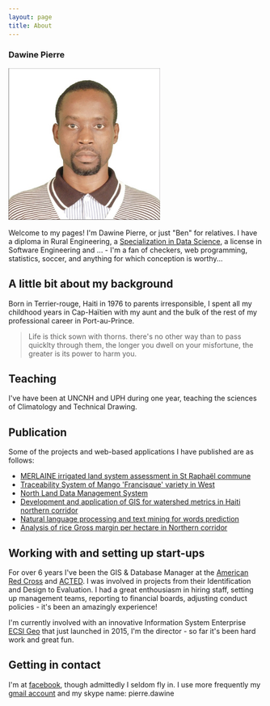 ```yaml
---
layout: page
title: About
---
```


### Dawine Pierre
<!--
	![A picture of me](/assets/pictures/self_500x500.jpg)
-->

<img src="/assets/pictures/self_500x500.jpg" alt="Self" style="width: 300px;"/>


Welcome to my pages! I'm Dawine Pierre, or just "Ben" for relatives. I have a diploma in Rural Engineering, a [Specialization in Data Science](https://www.coursera.org/account/accomplishments/specialization/SV2QST3RG45L), a license in Software Engineering and ... - I'm a fan of checkers, web programming, statistics, soccer, and anything for which conception is worthy...

## A little bit about my background

Born in Terrier-rouge, Haiti in 1976 to parents irresponsible, I spent all my childhood years in Cap-Haïtien with my aunt and the bulk of the rest of my professional career in Port-au-Prince.

> Life is thick sown with thorns. there's no other way than to pass quicklty through them, the longer you dwell on your misfortune, the greater is its power to harm you.


## Teaching

I've have been at UNCNH and UPH during one year, teaching the sciences of Climatology and Technical Drawing.

## Publication

Some of the projects and web-based applications I have published are as follows: 

* [MERLAINE irrigated land system assessment in St Raphaël commune](https://dai0-my.sharepoint.com/:b:/g/personal/dawine_pierre_dai_com/EafXvZBZ3Y5Jvjfg5haSTlkBNDKSCyQ9q7yAhFoFA2yslQ?e=fapGm9)
* [Traceability System of Mango 'Francisque' variety in West](https://agritech.shinyapps.io/systra)
* [North Land Data Management System](https://avanse.shinyapps.io/shiny-server/)
* [Development and application of GIS for watershed metrics in Haiti northern corridor](https://dai0-my.sharepoint.com/:b:/g/personal/dawine_pierre_dai_com/EZ4uRh3gQppAinozHUMUxX8B0pzZCzqslkg5Q4bgERm3og?e=9Xq5Zx)
* [Natural language processing and text mining for words prediction](http://rpubs.com/pdawine/tm_nlp)
* [Analysis of rice Gross margin per hectare in Northern corridor](https://dai0-my.sharepoint.com/:b:/g/personal/dawine_pierre_dai_com/Ebqm9XHFARpEjpXGJskJ9bgBWBKOjX7X0WWWRZbuCzLabQ?e=w7Zpbh)

## Working with and setting up start-ups

For over 6 years I've been the GIS & Database Manager at the [American Red Cross](http://www.redcross.org) and [ACTED](http://www.acted.org). I was involved in projects from their Identification and Design to Evaluation. I had a great enthousiasm in hiring staff, setting up management teams, reporting to financial boards, adjusting conduct policies - it's been an amazingly experience! 

I'm currently involved with an innovative Information System Enterprise [ECSI Geo](https://pdawine.github.io/2019/02/05/coffee-information-system/) that just launched in 2015, I'm the director - so far it's been hard work and great fun.


## Getting in contact

I'm at [facebook](http://facebook.com/pdawine), though admittedly I seldom fly in.  I use more frequently my [gmail account](dawin.pierre@gmail.com) and my skype name: pierre.dawine 


